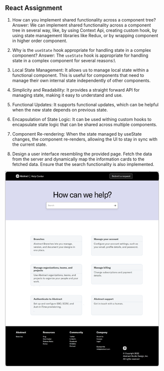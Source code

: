 ## React Assignment

1. How can you implement shared functionality across a component tree?
Answer: We can implement shared functionality across a component tree in several way, like, by using Context Api, creating custom hook, by using state management libraries like Redux, or by wrapping component in higher order component.

2. Why is the `useState` hook appropriate for handling state in a complex component?
Answer: The `useState` hook is appropriate for handling state in a complex component for several reasons:\
1. Local State Management: It allows us to manage local state within a functional component. This is useful for components that need to manage their own internal state independently of other components.

2. Simplicity and Readability: It provides a straight forward API for managing state, making it easy to understand and use.

3. Functional Updates: It supports functional updates, which can be helpful when the new state depends on previous state.

4. Encapsulation of State Logic: It can be used withing custom hooks to encapsulate state logic that can be shared across multiple components.

5. Component Re-rendering: When the state managed by useState changes, the component re-renders, allowing the UI to stay in sync with the current state. 

3. Design a user interface resembling the provided page. Fetch the data from the server and dynamically map the information cards to the fetched data. Ensure that the search functionality is also implemented.

![Logo](UI-Screen-1.png)
